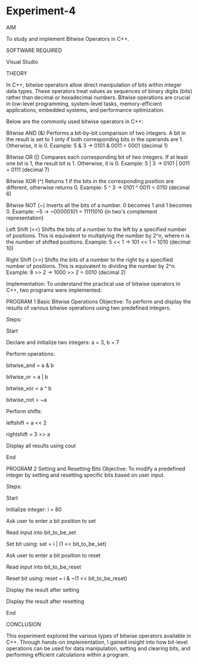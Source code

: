 # Experiment-4
AIM

To study and implement Bitwise Operators in C++.

SOFTWARE REQUIRED

Visual Studio

THEORY

In C++, bitwise operators allow direct manipulation of bits within integer data types. These operators treat values as sequences of binary digits (bits) rather than decimal or hexadecimal numbers. Bitwise operations are crucial in low-level programming, system-level tasks, memory-efficient applications, embedded systems, and performance optimization.

Below are the commonly used bitwise operators in C++:

Bitwise AND (&) Performs a bit-by-bit comparison of two integers. A bit in the result is set to 1 only if both corresponding bits in the operands are 1. Otherwise, it is 0. Example: 5 & 3 → 0101 & 0011 = 0001 (decimal 1)

Bitwise OR (|) Compares each corresponding bit of two integers. If at least one bit is 1, the result bit is 1. Otherwise, it is 0. Example: 5 | 3 → 0101 | 0011 = 0111 (decimal 7)

Bitwise XOR (^) Returns 1 if the bits in the corresponding position are different, otherwise returns 0. Example: 5 ^ 3 → 0101 ^ 0011 = 0110 (decimal 6)

Bitwise NOT (~) Inverts all the bits of a number. 0 becomes 1 and 1 becomes 0. Example: ~5 → ~00000101 = 11111010 (in two's complement representation)

Left Shift (<<) Shifts the bits of a number to the left by a specified number of positions. This is equivalent to multiplying the number by 2^n, where n is the number of shifted positions. Example: 5 << 1 → 101 << 1 = 1010 (decimal 10)

Right Shift (>>) Shifts the bits of a number to the right by a specified number of positions. This is equivalent to dividing the number by 2^n. Example: 8 >> 2 → 1000 >> 2 = 0010 (decimal 2)

Implementation: To understand the practical use of bitwise operators in C++, two programs were implemented:

PROGRAM 1
Basic Bitwise Operations Objective: To perform and display the results of various bitwise operations using two predefined integers.

Steps:

Start

Declare and initialize two integers: a = 3, b = 7

Perform operations:

bitwise_and = a & b

bitwise_or = a | b

bitwise_xor = a ^ b

bitwise_not = ~a

Perform shifts:

leftshift = a << 2

rightshift = 3 >> a

Display all results using cout

End

PROGRAM 2
Setting and Resetting Bits Objective: To modify a predefined integer by setting and resetting specific bits based on user input.

Steps:

Start

Initialize integer: i = 80

Ask user to enter a bit position to set

Read input into bit_to_be_set

Set bit using: set = i | (1 << bit_to_be_set)

Ask user to enter a bit position to reset

Read input into bit_to_be_reset

Reset bit using: reset = i & ~(1 << bit_to_be_reset)

Display the result after setting

Display the result after resetting

End

CONCLUSION

This experiment explored the various types of bitwise operators available in C++. Through hands-on implementation, I gained insight into how bit-level operations can be used for data manipulation, setting and clearing bits, and performing efficient calculations within a program.
